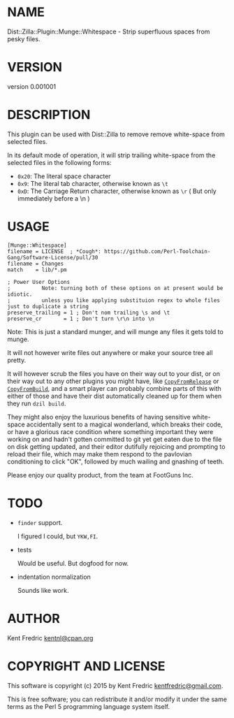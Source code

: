 # NAME

Dist::Zilla::Plugin::Munge::Whitespace - Strip superfluous spaces from pesky files.

# VERSION

version 0.001001

# DESCRIPTION

This plugin can be used with Dist::Zilla to remove remove white-space from selected files.

In its default mode of operation, it will strip trailing white-space from the selected files in the following forms:

- `0x20`: The literal space character
- `0x9`: The literal tab character, otherwise known as `\t`
- `0xD`: The Carriage Return character, otherwise known as `\r` ( But only immediately before a \\n )

# USAGE

    [Munge::Whitespace]
    filename = LICENSE  ; *Cough*: https://github.com/Perl-Toolchain-Gang/Software-License/pull/30
    filename = Changes
    match    = lib/*.pm

    ; Power User Options
    ;          Note: turning both of these options on at present would be idiotic.
    ;          unless you like applying substituion regex to whole files just to duplicate a string
    preserve_trailing = 1 ; Don't nom trailing \s and \t
    preserve_cr       = 1 ; Don't turn \r\n into \n

Note: This is just a standard munger, and will munge any files it gets told to munge.

It will not however write files out anywhere or make your source tree all pretty.

It will however scrub the files you have on their way out to your dist, or on their way out
to any other plugins you might have, like [`CopyFromRelease`](https://metacpan.org/pod/Dist::Zilla::Plugin::CopyFilesFromRelease)
or [`CopyFromBuild`](https://metacpan.org/pod/Dist::Zilla::Plugin::CopyFilesFromBuild), and a smart player can probably combine
parts of this with either of those and have their dist automatically cleaned up for them when they run `dzil build`.

They might also enjoy the luxurious benefits of having sensitive white-space accidentally sent to a magical wonderland,
which breaks their code, or have a glorious race condition where something important they were working on and hadn't
gotten committed to git yet get eaten due to the file on disk getting updated, and their editor dutifully rejoicing
and prompting to reload their file, which may make them respond to the pavlovian conditioning to click "OK",
followed by much wailing and gnashing of teeth.

Please enjoy our quality product, from the team at FootGuns Inc.

# TODO

- `finder` support.

    I figured I could, but `YKW,FI`.

- tests

    Would be useful. But dogfood for now.

- indentation normalization

    Sounds like work.

# AUTHOR

Kent Fredric <kentnl@cpan.org>

# COPYRIGHT AND LICENSE

This software is copyright (c) 2015 by Kent Fredric <kentfredric@gmail.com>.

This is free software; you can redistribute it and/or modify it under
the same terms as the Perl 5 programming language system itself.
